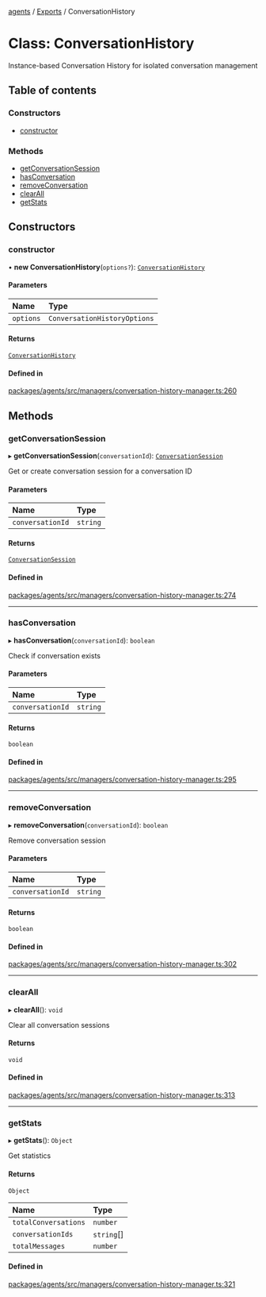 <!-- 
 ⚠️  AUTO-GENERATED FILE - DO NOT EDIT MANUALLY
 This file is automatically generated by scripts/docs-generator.js
 To make changes, edit the source TypeScript files or update the generator script
-->

[agents](../../) / [Exports](../modules) / ConversationHistory

# Class: ConversationHistory

Instance-based Conversation History for isolated conversation management

## Table of contents

### Constructors

- [constructor](ConversationHistory#constructor)

### Methods

- [getConversationSession](ConversationHistory#getconversationsession)
- [hasConversation](ConversationHistory#hasconversation)
- [removeConversation](ConversationHistory#removeconversation)
- [clearAll](ConversationHistory#clearall)
- [getStats](ConversationHistory#getstats)

## Constructors

### constructor

• **new ConversationHistory**(`options?`): [`ConversationHistory`](ConversationHistory)

#### Parameters

| Name | Type |
| :------ | :------ |
| `options` | `ConversationHistoryOptions` |

#### Returns

[`ConversationHistory`](ConversationHistory)

#### Defined in

[packages/agents/src/managers/conversation-history-manager.ts:260](https://github.com/woojubb/robota/blob/1b62bb02b890c71ae884378577a1521b0f8628be/packages/agents/src/managers/conversation-history-manager.ts#L260)

## Methods

### getConversationSession

▸ **getConversationSession**(`conversationId`): [`ConversationSession`](ConversationSession)

Get or create conversation session for a conversation ID

#### Parameters

| Name | Type |
| :------ | :------ |
| `conversationId` | `string` |

#### Returns

[`ConversationSession`](ConversationSession)

#### Defined in

[packages/agents/src/managers/conversation-history-manager.ts:274](https://github.com/woojubb/robota/blob/1b62bb02b890c71ae884378577a1521b0f8628be/packages/agents/src/managers/conversation-history-manager.ts#L274)

___

### hasConversation

▸ **hasConversation**(`conversationId`): `boolean`

Check if conversation exists

#### Parameters

| Name | Type |
| :------ | :------ |
| `conversationId` | `string` |

#### Returns

`boolean`

#### Defined in

[packages/agents/src/managers/conversation-history-manager.ts:295](https://github.com/woojubb/robota/blob/1b62bb02b890c71ae884378577a1521b0f8628be/packages/agents/src/managers/conversation-history-manager.ts#L295)

___

### removeConversation

▸ **removeConversation**(`conversationId`): `boolean`

Remove conversation session

#### Parameters

| Name | Type |
| :------ | :------ |
| `conversationId` | `string` |

#### Returns

`boolean`

#### Defined in

[packages/agents/src/managers/conversation-history-manager.ts:302](https://github.com/woojubb/robota/blob/1b62bb02b890c71ae884378577a1521b0f8628be/packages/agents/src/managers/conversation-history-manager.ts#L302)

___

### clearAll

▸ **clearAll**(): `void`

Clear all conversation sessions

#### Returns

`void`

#### Defined in

[packages/agents/src/managers/conversation-history-manager.ts:313](https://github.com/woojubb/robota/blob/1b62bb02b890c71ae884378577a1521b0f8628be/packages/agents/src/managers/conversation-history-manager.ts#L313)

___

### getStats

▸ **getStats**(): `Object`

Get statistics

#### Returns

`Object`

| Name | Type |
| :------ | :------ |
| `totalConversations` | `number` |
| `conversationIds` | `string`[] |
| `totalMessages` | `number` |

#### Defined in

[packages/agents/src/managers/conversation-history-manager.ts:321](https://github.com/woojubb/robota/blob/1b62bb02b890c71ae884378577a1521b0f8628be/packages/agents/src/managers/conversation-history-manager.ts#L321)
